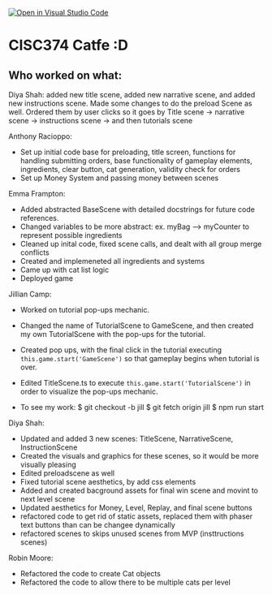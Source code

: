 [![Open in Visual Studio Code](https://classroom.github.com/assets/open-in-vscode-c66648af7eb3fe8bc4f294546bfd86ef473780cde1dea487d3c4ff354943c9ae.svg)](https://classroom.github.com/online_ide?assignment_repo_id=10562433&assignment_repo_type=AssignmentRepo)

# CISC374 Catfe :D
## Who worked on what:

Diya Shah: added new title scene, added new narrative scene, and added new instructions scene. Made some changes to do the preload Scene as well. Ordered them by user clicks so it goes by Title scene -> narrative scene -> instructions scene -> and then tutorials scene

Anthony Racioppo:
- Set up initial code base for preloading, title screen, functions for handling submitting orders, base functionality of gameplay elements, ingredients, clear button, cat generation, validity check for orders
- Set up Money System and passing money between scenes

Emma Frampton:
- Added abstracted BaseScene with detailed docstrings for future code references.
- Changed variables to be more abstract: ex. myBag --> myCounter to represent possible ingredients
- Cleaned up inital code, fixed scene calls, and dealt with all group merge conflicts
- Created and implemeneted all ingredients and systems
- Came up with cat list logic
- Deployed game

Jillian Camp:
- Worked on tutorial pop-ups mechanic. 
- Changed the name of TutorialScene to GameScene, and then created my own TutorialScene with the pop-ups for the tutorial.
- Created pop ups, with the final click in the tutorial executing `this.game.start('GameScene')` so that gameplay begins when tutorial 
is over.
- Edited TitleScene.ts to execute `this.game.start('TutorialScene')` in order to visualize the pop-ups mechanic.

- To see my work: 
$ git checkout -b jill
$ git fetch origin jill
$ npm run start

Diya Shah:
- Updated and added 3 new scenes: TitleScene, NarrativeScene, InstructionScene
- Created the visuals and graphics for these scenes, so it would be more visually pleasing
- Edited preloadscene as well
- Fixed tutorial scene aesthetics, by add css elements 
- Added and created bacground assets for final win scene and movint to next level scene
- Updated aesthetics for Money, Level, Replay, and final scene buttons
- refactored code to get rid of static assets, replaced them with phaser text buttons than can be changee dynamically
- refactored scenes to skips unused scenes from MVP (insttructions scenes)

Robin Moore:
- Refactored the code to create Cat objects
- Refactored the code to allow there to be multiple cats per level
